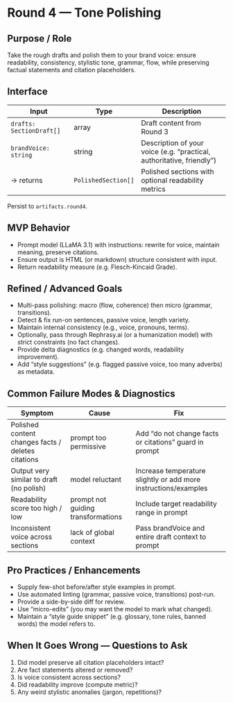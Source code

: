 # Round 4 — Tone Polishing

## Purpose / Role  
Take the rough drafts and polish them to your brand voice: ensure readability, consistency, stylistic tone, grammar, flow, while preserving factual statements and citation placeholders.

## Interface  

| Input | Type | Description |
|---|---|---|
| `drafts: SectionDraft[]` | array | Draft content from Round 3 |
| `brandVoice: string` | string | Description of your voice (e.g. “practical, authoritative, friendly”) |
| → returns | `PolishedSection[]` | Polished sections with optional readability metrics |

Persist to `artifacts.round4`.

## MVP Behavior  

- Prompt model (LLaMA 3.1) with instructions: rewrite for voice, maintain meaning, preserve citations.  
- Ensure output is HTML (or markdown) structure consistent with input.  
- Return readability measure (e.g. Flesch-Kincaid Grade).  

## Refined / Advanced Goals  

- Multi-pass polishing: macro (flow, coherence) then micro (grammar, transitions).  
- Detect & fix run-on sentences, passive voice, length variety.  
- Maintain internal consistency (e.g., voice, pronouns, terms).  
- Optionally, pass through Rephrasy.ai (or a humanization model) with strict constraints (no fact changes).  
- Provide delta diagnostics (e.g. changed words, readability improvement).  
- Add “style suggestions” (e.g. flagged passive voice, too many adverbs) as metadata.

## Common Failure Modes & Diagnostics  

| Symptom | Cause | Fix |
|---|---|---|
| Polished content changes facts / deletes citations | prompt too permissive | Add “do not change facts or citations” guard in prompt |
| Output very similar to draft (no polish) | model reluctant | Increase temperature slightly or add more instructions/examples |
| Readability score too high / low | prompt not guiding transformations | Include target readability range in prompt |
| Inconsistent voice across sections | lack of global context | Pass brandVoice and entire draft context to prompt |

## Pro Practices / Enhancements  

- Supply few-shot before/after style examples in prompt.  
- Use automated linting (grammar, passive voice, transitions) post-run.  
- Provide a side-by-side diff for review.  
- Use “micro-edits” (you may want the model to mark what changed).  
- Maintain a “style guide snippet” (e.g. glossary, tone rules, banned words) the model refers to.

## When It Goes Wrong — Questions to Ask  
1. Did model preserve all citation placeholders intact?  
2. Are fact statements altered or removed?  
3. Is voice consistent across sections?  
4. Did readability improve (compute metric)?  
5. Any weird stylistic anomalies (jargon, repetitions)?  
